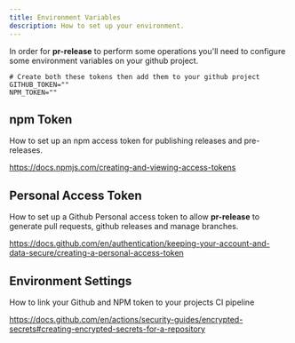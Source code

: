 ```yaml
---
title: Environment Variables
description: How to set up your environment.
---
```


In order for **pr-release** to perform some operations you'll need to configure some environment variables on your github project.

```.env
# Create both these tokens then add them to your github project
GITHUB_TOKEN=""
NPM_TOKEN=""
```

## npm Token

How to set up an npm access token for publishing releases and pre-releases.

https://docs.npmjs.com/creating-and-viewing-access-tokens

## Personal Access Token

How to set up a Github Personal access token to allow **pr-release** to generate pull requests, github releases and manage branches.

https://docs.github.com/en/authentication/keeping-your-account-and-data-secure/creating-a-personal-access-token

## Environment Settings

How to link your Github and NPM token to your projects CI pipeline

https://docs.github.com/en/actions/security-guides/encrypted-secrets#creating-encrypted-secrets-for-a-repository